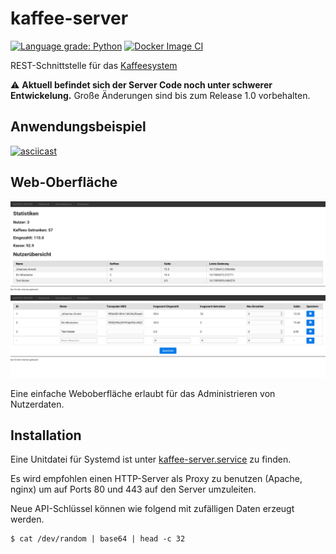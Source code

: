# kaffee-server

[![Language grade: Python](https://img.shields.io/lgtm/grade/python/g/j0hax/kaffee-server.svg?logo=lgtm&logoWidth=18)](https://lgtm.com/projects/g/j0hax/kaffee-server/context:python)
[![Docker Image CI](https://github.com/j0hax/kaffee-server/actions/workflows/docker-image.yml/badge.svg)](https://github.com/j0hax/kaffee-server/actions/workflows/docker-image.yml)

REST-Schnittstelle für das [Kaffeesystem](https://github.com/j0hax/kaffee-ui)

⚠️ **Aktuell befindet sich der Server Code noch unter schwerer Entwickelung.** Große Änderungen sind bis zum Release 1.0 vorbehalten.

## Anwendungsbeispiel
[![asciicast](https://asciinema.org/a/422910.svg)](https://asciinema.org/a/422910)

## Web-Oberfläche

![Überblick](screenshots/overview.png)
![Admin-Bereich](screenshots/admin.png)

Eine einfache Weboberfläche erlaubt für das Administrieren von Nutzerdaten.

## Installation

Eine Unitdatei für Systemd ist unter [kaffee-server.service](/etc/systemd/system/kaffee-server.service) zu finden.

Es wird empfohlen einen HTTP-Server als Proxy zu benutzen (Apache, nginx) um auf Ports 80 und 443 auf den Server umzuleiten.

Neue API-Schlüssel können wie folgend mit zufälligen Daten erzeugt werden. 

```console
$ cat /dev/random | base64 | head -c 32
```

